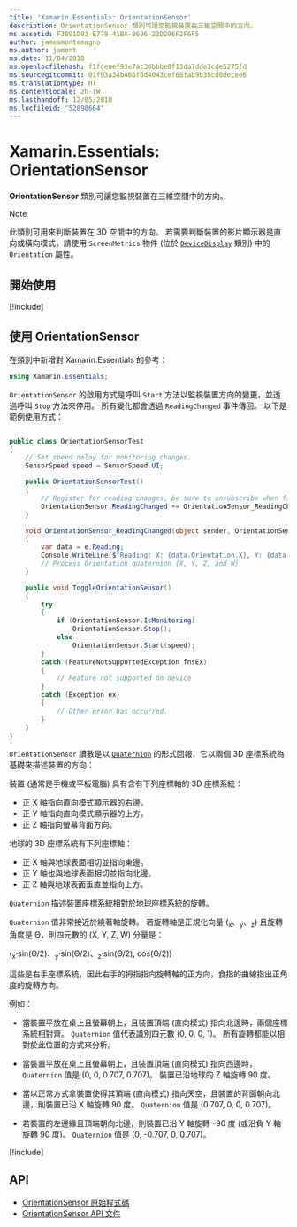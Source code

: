 ```yaml
---
title: 'Xamarin.Essentials: OrientationSensor'
description: OrientationSensor 類別可讓您監視裝置在三維空間中的方向。
ms.assetid: F3091D93-E779-41BA-8696-23D296F2F6F5
author: jamesmontemagno
ms.author: jamont
ms.date: 11/04/2018
ms.openlocfilehash: f1fceaef93e7ac30bbbe0f13da7dde3cde5275fd
ms.sourcegitcommit: 01f93a34b466f8d4043cef68fab9b35cd8decee6
ms.translationtype: HT
ms.contentlocale: zh-TW
ms.lasthandoff: 12/05/2018
ms.locfileid: "52898664"
---
```

# <a name="xamarinessentials-orientationsensor"></a>Xamarin.Essentials: OrientationSensor

**OrientationSensor** 類別可讓您監視裝置在三維空間中的方向。

> [!NOTE]
> 此類別可用來判斷裝置在 3D 空間中的方向。 若需要判斷裝置的影片顯示器是直向或橫向模式，請使用 `ScreenMetrics` 物件 (位於 [`DeviceDisplay`](device-display.md) 類別) 中的 `Orientation` 屬性。

## <a name="get-started"></a>開始使用

[!include[](~/essentials/includes/get-started.md)]

## <a name="using-orientationsensor"></a>使用 OrientationSensor

在類別中新增對 Xamarin.Essentials 的參考：

```csharp
using Xamarin.Essentials;
```

`OrientationSensor` 的啟用方式是呼叫 `Start` 方法以監視裝置方向的變更，並透過呼叫 `Stop` 方法來停用。 所有變化都會透過 `ReadingChanged` 事件傳回。 以下是範例使用方式：

```csharp

public class OrientationSensorTest
{
    // Set speed delay for monitoring changes.
    SensorSpeed speed = SensorSpeed.UI;

    public OrientationSensorTest()
    {
        // Register for reading changes, be sure to unsubscribe when finished
        OrientationSensor.ReadingChanged += OrientationSensor_ReadingChanged;
    }

    void OrientationSensor_ReadingChanged(object sender, OrientationSensorChangedEventArgs e)
    {
        var data = e.Reading;
        Console.WriteLine($"Reading: X: {data.Orientation.X}, Y: {data.Orientation.Y}, Z: {data.Orientation.Z}, W: {data.Orientation.W}");
        // Process Orientation quaternion (X, Y, Z, and W)
    }

    public void ToggleOrientationSensor()
    {
        try
        {
            if (OrientationSensor.IsMonitoring)
                OrientationSensor.Stop();
            else
                OrientationSensor.Start(speed);
        }
        catch (FeatureNotSupportedException fnsEx)
        {
            // Feature not supported on device
        }
        catch (Exception ex)
        {
            // Other error has occurred.
        }
    }
}
```

`OrientationSensor` 讀數是以 [`Quaternion`](xref:System.Numerics.Quaternion) 的形式回報，它以兩個 3D 座標系統為基礎來描述裝置的方向：

裝置 (通常是手機或平板電腦) 具有含有下列座標軸的 3D 座標系統：

- 正 X 軸指向直向模式顯示器的右邊。
- 正 Y 軸指向直向模式顯示器的上方。
- 正 Z 軸指向螢幕背面方向。

地球的 3D 座標系統有下列座標軸：

- 正 X 軸與地球表面相切並指向東邊。
- 正 Y 軸也與地球表面相切並指向北邊。
- 正 Z 軸與地球表面垂直並指向上方。

`Quaternion` 描述裝置座標系統相對於地球座標系統的旋轉。

`Quaternion` 值非常接近於繞著軸旋轉。 若旋轉軸是正規化向量 (<sub>x</sub>、<sub>y</sub>、<sub>z</sub>) 且旋轉角度是 Θ，則四元數的 (X, Y, Z, W) 分量是：

(<sub>x</sub>·sin(Θ/2)、<sub>y</sub>·sin(Θ/2)、<sub>z</sub>·sin(Θ/2), cos(Θ/2))

這些是右手座標系統，因此右手的拇指指向旋轉軸的正方向，食指的曲線指出正角度的旋轉方向。

例如：

* 當裝置平放在桌上且螢幕朝上，且裝置頂端 (直向模式) 指向北邊時，兩個座標系統相對齊。 `Quaternion` 值代表識別四元數 (0, 0, 0, 1)。 所有旋轉都能以相對於此位置的方式來分析。

* 當裝置平放在桌上且螢幕朝上，且裝置頂端 (直向模式) 指向西邊時，`Quaternion` 值是 (0, 0, 0.707, 0.707)。 裝置已沿地球的 Z 軸旋轉 90 度。

* 當以正常方式拿裝置使得其頂端 (直向模式) 指向天空，且裝置的背面朝向北邊，則裝置已沿 X 軸旋轉 90 度。 `Quaternion` 值是 (0.707, 0, 0, 0.707)。

* 若裝置的左邊緣且頂端朝向北邊，則裝置已沿 Y 軸旋轉 &ndash;90 度 (或沿負 Y 軸旋轉 90 度)。 `Quaternion` 值是 (0, -0.707, 0, 0.707)。

[!include[](~/essentials/includes/sensor-speed.md)]

## <a name="api"></a>API

- [OrientationSensor 原始程式碼](https://github.com/xamarin/Essentials/tree/master/Xamarin.Essentials/OrientationSensor)
- [OrientationSensor API 文件](xref:Xamarin.Essentials.OrientationSensor)
